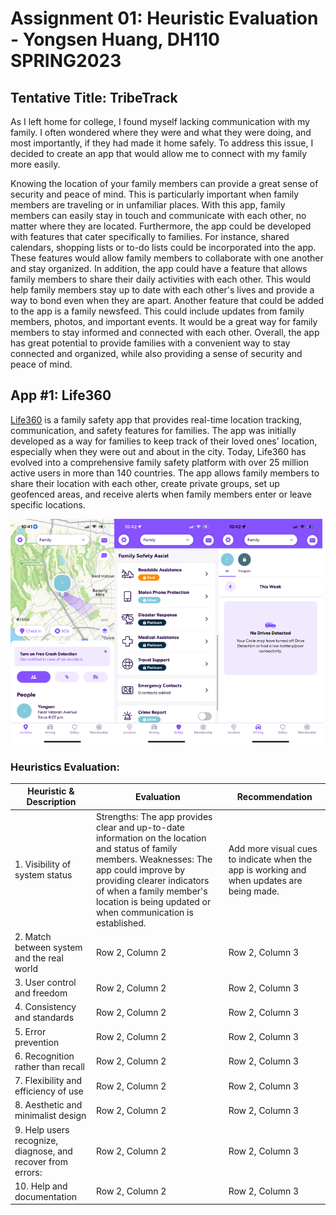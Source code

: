 # Assignment 01: Heuristic Evaluation - Yongsen Huang, DH110 SPRING2023

## Tentative Title: TribeTrack
As I left home for college, I found myself lacking communication with my family. I often wondered where they were and what they were doing, and most importantly, if they had made it home safely. To address this issue, I decided to create an app that would allow me to connect with my family more easily.

Knowing the location of your family members can provide a great sense of security and peace of mind. This is particularly important when family members are traveling or in unfamiliar places. With this app, family members can easily stay in touch and communicate with each other, no matter where they are located. Furthermore, the app could be developed with features that cater specifically to families. For instance, shared calendars, shopping lists or to-do lists could be incorporated into the app. These features would allow family members to collaborate with one another and stay organized. In addition, the app could have a feature that allows family members to share their daily activities with each other. This would help family members stay up to date with each other's lives and provide a way to bond even when they are apart. Another feature that could be added to the app is a family newsfeed. This could include updates from family members, photos, and important events. It would be a great way for family members to stay informed and connected with each other. Overall, the app has great potential to provide families with a convenient way to stay connected and organized, while also providing a sense of security and peace of mind.

## App #1: Life360
[Life360](https://www.life360.com) is a family safety app that provides real-time location tracking, communication, and safety features for families. The app was initially developed as a way for families to keep track of their loved ones' location, especially when they were out and about in the city. Today, Life360 has evolved into a comprehensive family safety platform with over 25 million active users in more than 140 countries. The app allows family members to share their location with each other, create private groups, set up geofenced areas, and receive alerts when family members enter or leave specific locations.

<img src="./Life1.PNG" width="33%"><img src="./Life2.PNG" width="33%"><img src="./Life3.PNG" width="33%">

### Heuristics Evaluation:

| Heuristic & Description | Evaluation | Recommendation |
| --------------- | --------------- | --------------- |
| 1. Visibility of system status | Strengths: The app provides clear and up-to-date information on the location and status of family members. Weaknesses: The app could improve by providing clearer indicators of when a family member's location is being updated or when communication is established. | Add more visual cues to indicate when the app is working and when updates are being made. |
| 2. Match between system and the real world | Row 2, Column 2 | Row 2, Column 3 |
| 3. User control and freedom | Row 2, Column 2 | Row 2, Column 3 |
| 4. Consistency and standards | Row 2, Column 2 | Row 2, Column 3 |
| 5. Error prevention | Row 2, Column 2 | Row 2, Column 3 |
| 6. Recognition rather than recall | Row 2, Column 2 | Row 2, Column 3 |
| 7. Flexibility and efficiency of use | Row 2, Column 2 | Row 2, Column 3 |
| 8. Aesthetic and minimalist design | Row 2, Column 2 | Row 2, Column 3 |
| 9. Help users recognize, diagnose, and recover from errors: | Row 2, Column 2 | Row 2, Column 3 |
| 10. Help and documentation | Row 2, Column 2 | Row 2, Column 3 |
